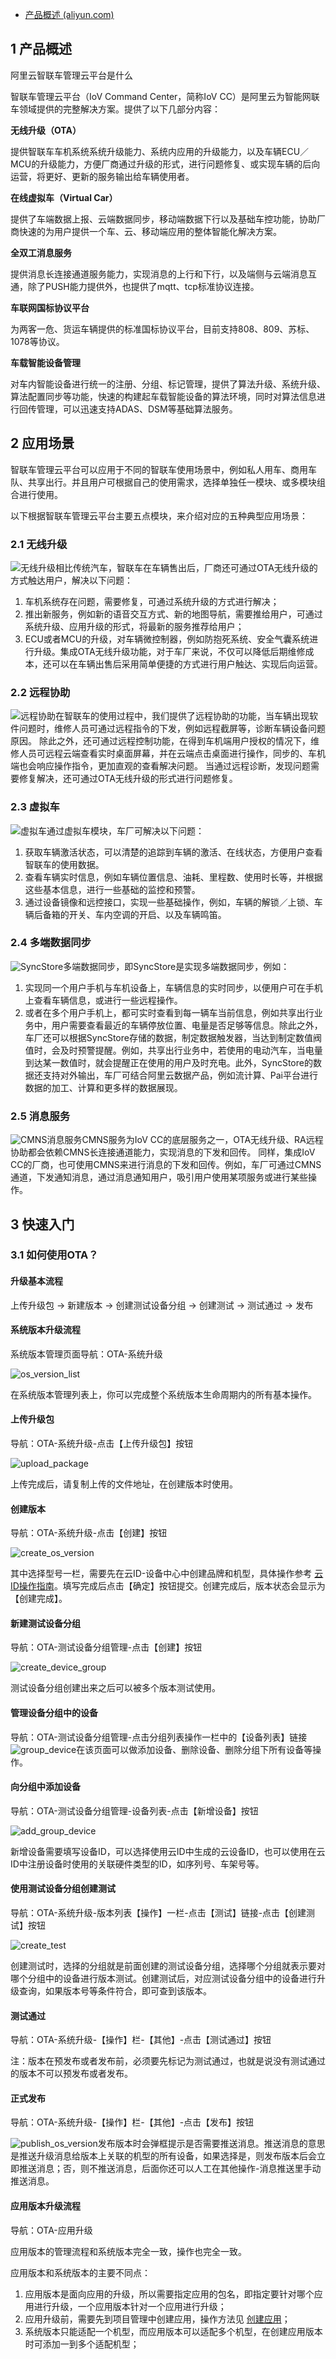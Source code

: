 - [产品概述 (aliyun.com)](https://help.aliyun.com/document_detail/72167.html)

## 1 产品概述

阿里云智联车管理云平台是什么

智联车管理云平台（IoV Command Center，简称IoV CC）是阿里云为智能网联车领域提供的完整解决方案。提供了以下几部分内容：

**无线升级（OTA）**

提供智联车车机系统系统升级能力、系统内应用的升级能力，以及车辆ECU／MCU的升级能力，方便厂商通过升级的形式，进行问题修复、或实现车辆的后向运营，将更好、更新的服务输出给车辆使用者。

**在线虚拟车（Virtual Car）**

提供了车端数据上报、云端数据同步，移动端数据下行以及基础车控功能，协助厂商快速的为用户提供一个车、云、移动端应用的整体智能化解决方案。

**全双工消息服务**

提供消息长连接通道服务能力，实现消息的上行和下行，以及端侧与云端消息互通，除了PUSH能力提供外，也提供了mqtt、tcp标准协议连接。

**车联网国标协议平台**

为两客一危、货运车辆提供的标准国标协议平台，目前支持808、809、苏标、1078等协议。

**车载智能设备管理**

对车内智能设备进行统一的注册、分组、标记管理，提供了算法升级、系统升级、算法配置同步等功能，快速的构建起车载智能设备的算法环境，同时对算法信息进行回传管理，可以迅速支持ADAS、DSM等基础算法服务。

## 2 应用场景

智联车管理云平台可以应用于不同的智联车使用场景中，例如私人用车、商用车队、共享出行。并且用户可根据自己的使用需求，选择单独任一模块、或多模块组合进行使用。

以下根据智联车管理云平台主要五点模块，来介绍对应的五种典型应用场景：

### 2.1 无线升级

![无线升级](http://help-docs-aliyun.aliyuncs.com/assets/pic/72169/cn_zh/1526882175611/%E5%9B%BE%E7%89%874-01.png)相比传统汽车，智联车在车辆售出后，厂商还可通过OTA无线升级的方式触达用户，解决以下问题：

1. 车机系统存在问题，需要修复，可通过系统升级的方式进行解决；
2. 推出新服务，例如新的语音交互方式、新的地图导航，需要推给用户，可通过系统升级、应用升级的形式，将最新的服务推荐给用户；
3. ECU或者MCU的升级，对车辆微控制器，例如防抱死系统、安全气囊系统进行升级。集成OTA无线升级功能，对于车厂来说，不仅可以降低后期维修成本，还可以在车辆出售后采用简单便捷的方式进行用户触达、实现后向运营。

### 2.2 远程协助

![远程协助](http://help-docs-aliyun.aliyuncs.com/assets/pic/72169/cn_zh/1526884388522/%E5%9B%BE%E7%89%873-01.png)在智联车的使用过程中，我们提供了远程协助的功能，当车辆出现软件问题时，维修人员可通过远程指令的下发，例如远程截屏等，诊断车辆设备问题原因。
除此之外，还可通过远程控制功能，在得到车机端用户授权的情况下，维修人员可远程云端查看实时桌面屏幕，并在云端点击桌面进行操作，同步的、车机端也会响应操作指令，更加直观的查看解决问题。
当通过远程诊断，发现问题需要修复解决，还可通过OTA无线升级的形式进行问题修复。

### 2.3 虚拟车

![虚拟车](http://help-docs-aliyun.aliyuncs.com/assets/pic/72169/cn_zh/1526885356690/%E5%9B%BE%E7%89%872-01.png)通过虚拟车模块，车厂可解决以下问题：

1. 获取车辆激活状态，可以清楚的追踪到车辆的激活、在线状态，方便用户查看智联车的使用数据。
2. 查看车辆实时信息，例如车辆位置信息、油耗、里程数、使用时长等，并根据这些基本信息，进行一些基础的监控和预警。
3. 通过设备镜像和远控接口，实现一些基础操作，例如，车辆的解锁／上锁、车辆后备箱的开关、车内空调的开启、以及车辆鸣笛。

### 2.4 多端数据同步

![SyncStore](http://help-docs-aliyun.aliyuncs.com/assets/pic/72169/cn_zh/1526885760151/%E5%9B%BE%E7%89%871-01.png)多端数据同步，即SyncStore是实现多端数据同步，例如：

1. 实现同一个用户手机与车机设备上，车辆信息的实时同步，以便用户可在手机上查看车辆信息，或进行一些远程操作。
2. 或者在多个用户手机上，都可实时查看到每一辆车当前信息，例如共享出行业务中，用户需要查看最近的车辆停放位置、电量是否足够等信息。除此之外，车厂还可以根据SyncStore存储的数据，制定数据触发器，当达到制定数值阀值时，会及时预警提醒。例如，共享出行业务中，若使用的电动汽车，当电量到达某一数值时，就会提醒正在使用的用户及时充电。此外，SyncStore的数据还支持对外输出，车厂可结合阿里云数据产品，例如流计算、Pai平台进行数据的加工、计算和更多样的数据展现。

### 2.5 消息服务

![CMNS](http://help-docs-aliyun.aliyuncs.com/assets/pic/72169/cn_zh/1526886359950/%E5%9B%BE%E7%89%87-01.png)消息服务CMNS服务为IoV CC的底层服务之一，OTA无线升级、RA远程协助都会依赖CMNS长连接通道能力，实现消息的下发和回传。
同样，集成IoV CC的厂商，也可使用CMNS来进行消息的下发和回传。例如，车厂可通过CMNS通道，下发通知消息，通过消息通知用户，吸引用户使用某项服务或进行某些操作。

## 3 快速入门

### 3.1 如何使用OTA？

#### 升级基本流程

上传升级包 -> 新建版本 -> 创建测试设备分组 -> 创建测试 -> 测试通过 -> 发布

#### 系统版本升级流程

系统版本管理页面导航：OTA-系统升级

![os_version_list](http://help-docs-aliyun.aliyuncs.com/assets/pic/72180/cn_zh/1528967369809/os_version_list.png)

在系统版本管理列表上，你可以完成整个系统版本生命周期内的所有基本操作。

#### 上传升级包

导航：OTA-系统升级-点击【上传升级包】按钮

![upload_package](http://help-docs-aliyun.aliyuncs.com/assets/pic/72180/cn_zh/1528967410069/upload_package.png)

上传完成后，请复制上传的文件地址，在创建版本时使用。

#### 创建版本

导航：OTA-系统升级-点击【创建】按钮

![create_os_version](http://help-docs-aliyun.aliyuncs.com/assets/pic/73048/cn_zh/1528961863110/create_os_version.png)

其中选择型号一栏，需要先在云ID-设备中心中创建品牌和机型，具体操作参考 [云ID操作指南](https://help.aliyun.com/document_detail/73046.htm)。填写完成后点击【确定】按钮提交。创建完成后，版本状态会显示为【创建完成】。

#### 新建测试设备分组

导航：OTA-测试设备分组管理-点击【创建】按钮

![create_device_group](http://help-docs-aliyun.aliyuncs.com/assets/pic/73259/cn_zh/1528962063612/create_device_group.png)

测试设备分组创建出来之后可以被多个版本测试使用。

#### 管理设备分组中的设备

导航：OTA-测试设备分组管理-点击分组列表操作一栏中的【设备列表】链接![group_device](http://help-docs-aliyun.aliyuncs.com/assets/pic/73259/cn_zh/1528962409646/group_device.png)在该页面可以做添加设备、删除设备、删除分组下所有设备等操作。

#### 向分组中添加设备

导航：OTA-测试设备分组管理-设备列表-点击【新增设备】按钮

![add_group_device](http://help-docs-aliyun.aliyuncs.com/assets/pic/73259/cn_zh/1528962556087/add_group_device.png)

新增设备需要填写设备ID，可以选择使用云ID中生成的云设备ID，也可以使用在云ID中注册设备时使用的关联硬件类型的ID，如序列号、车架号等。

#### 使用测试设备分组创建测试

导航：OTA-系统升级-版本列表【操作】一栏-点击【测试】链接-点击【创建测试】按钮

![create_test](http://help-docs-aliyun.aliyuncs.com/assets/pic/72180/cn_zh/1528967682398/create_test.png)

创建测试时，选择的分组就是前面创建的测试设备分组，选择哪个分组就表示要对哪个分组中的设备进行版本测试。创建测试后，对应测试设备分组中的设备进行升级查询，如果版本号等条件符合，即可查到该版本。

#### 测试通过

导航：OTA-系统升级-【操作】栏-【其他】-点击【测试通过】按钮

注：版本在预发布或者发布前，必须要先标记为测试通过，也就是说没有测试通过的版本不可以预发布或者发布。

#### 正式发布

导航：OTA-系统升级-【操作】栏-【其他】-点击【发布】按钮

![publish_os_version](http://help-docs-aliyun.aliyuncs.com/assets/pic/72180/cn_zh/1528967744042/publish_os_version.png)发布版本时会弹框提示是否需要推送消息。推送消息的意思是推送升级消息给版本上关联的机型的所有设备，如果选择是，则发布版本后会立即推送消息；否，则不推送消息，后面你还可以人工在其他操作-消息推送里手动推送消息。

#### 应用版本升级流程

导航：OTA-应用升级

应用版本的管理流程和系统版本完全一致，操作也完全一致。

应用版本和系统版本的主要不同点：

1. 应用版本是面向应用的升级，所以需要指定应用的包名，即指定要针对哪个应用进行升级，一个应用版本针对一个应用进行升级；
2. 应用升级前，需要先到项目管理中创建应用，操作方法见 [创建应用](https://help.aliyun.com/document_detail/72177.htm)；
3. 系统版本只能适配一个机型，而应用版本可以适配多个机型，在创建应用版本时可添加一到多个适配机型；